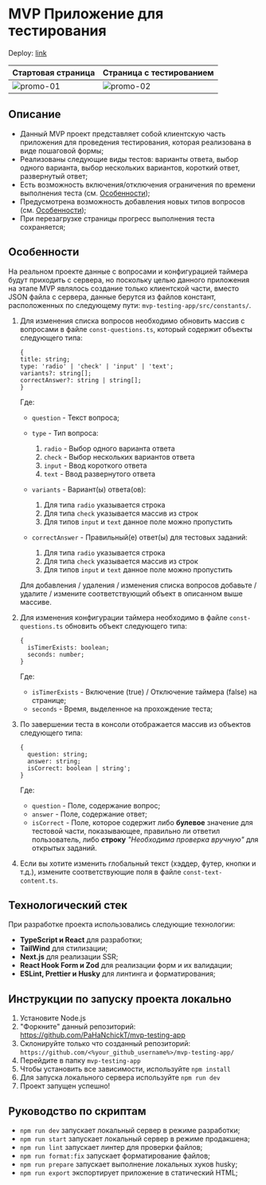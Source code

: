 # MVP Приложение для тестирования

Deploy: [link](https://mvp-testing-app.vercel.app/)

| Стартовая страница                                                                           | Страница с тестированием                                                                     |
| -------------------------------------------------------------------------------------------- | -------------------------------------------------------------------------------------------- |
| ![promo-01](https://github.com/user-attachments/assets/b85a599e-0ed5-4d81-b5d4-22f496419824) | ![promo-02](https://github.com/user-attachments/assets/fa5127fe-e56a-49ed-93c1-c58fbd5dddf8) |

## Описание

- Данный MVP проект представляет собой клиентскую часть приложения для проведения тестирования, которая реализована в виде пошаговой формы;
- Реализованы следующие виды тестов: варианты ответа, выбор одного варианта, выбор нескольких вариантов, короткий ответ, развернутый ответ;
- Есть возможность включения/отключения ограничения по времени выполнения теста (см. [Особенности](#Особенности));
- Предусмотрена возможность добавления новых типов вопросов (см. [Особенности](#Особенности));
- При перезагрузке страницы прогресс выполнения теста сохраняется;

## Особенности

На реальном проекте данные с вопросами и конфигурацией таймера будут приходить с сервера, но поскольку целью данного приложения на этапе MVP являлось создание только клиентской части, вместо JSON файла с сервера, данные берутся из файлов констант, расположенных по следующему пути: `mvp-testing-app/src/constants/`.

1. Для изменения списка вопросов необходимо обновить массив с вопросами в файле `const-questions.ts`, который содержит объекты следующего типа:

   ```
   {
   title: string;
   type: 'radio' | 'check' | 'input' | 'text';
   variants?: string[];
   correctAnswer?: string | string[];
   }
   ```

   Где:

   - `question` - Текст вопроса;
   - `type` - Тип вопроса:

     1. `radio` - Выбор одного варианта ответа
     2. `check` - Выбор нескольких вариантов ответа
     3. `input` - Ввод короткого ответа
     4. `text` - Ввод развернутого ответа

   - `variants` - Вариант(ы) ответа(ов):

     1. Для типа `radio` указывается строка
     2. Для типа `check` указывается массив из строк
     3. Для типов `input` и `text` данное поле можно пропустить

   - `correctAnswer` - Правильный(е) ответ(ы) для тестовых заданий:

     1. Для типа `radio` указывается строка
     2. Для типа `check` указывается массив из строк
     3. Для типов `input` и `text` данное поле можно пропустить

   Для добавления / удаления / изменения списка вопросов добавьте / удалите / измените соответствующий объект в описанном выше массиве.

2. Для изменения конфигурации таймера необходимо в файле `const-questions.ts` обновить объект следующего типа:

   ```
   {
     isTimerExists: boolean;
     seconds: number;
   }
   ```

   Где:

   - `isTimerExists` - Включение (true) / Отключение таймера (false) на странице;
   - `seconds` - Время, выделенное на прохождение теста;

3. По завершении теста в консоли отображается массив из объектов следующего типа:

   ```
   {
     question: string;
     answer: string;
     isCorrect: boolean | string';
   }
   ```

   Где:

   - `question` - Поле, содержание вопрос;
   - `answer` - Поле, содержание ответ;
   - `isCorrect` - Поле, которое содержит либо **булевое** значение для тестовой части, показывающее, правильно ли ответил пользователь, либо **строку** _"Необходима проверка вручную"_ для открытых заданий.

4. Если вы хотите изменить глобальный текст (хэддер, футер, кнопки и т.д.), измените соответствующие поля в файле `const-text-content.ts`.

## Технологический стек

При разработке проекта использовались следующие технологии:

- **TypeScript и React** для разработки;
- **TailWind** для стилизации;
- **Next.js** для реализации SSR;
- **React Hook Form и Zod** для реализации форм и их валидации;
- **ESLint, Prettier и Husky** для линтинга и форматирования;

## Инструкции по запуску проекта локально

1. Установите Node.js
2. "Форкните" данный репозиторий: https://github.com/PaHaNchickT/mvp-testing-app
3. Склонируйте только что созданный репозиторий: `https://github.com/<%your_github_username%>/mvp-testing-app/`
4. Перейдите в папку `mvp-testing-app`
5. Чтобы установить все зависимости, используйте `npm install`
6. Для запуска локального сервера используйте `npm run dev`
7. Проект запущен успешно!

## Руководство по скриптам

- `npm run dev` запускает локальный сервер в режиме разработки;
- `npm run start` запускает локальный сервер в режиме продакшена;
- `npm run lint` запускает линтер для проверки файлов;
- `npm run format:fix` запускает форматирование файлов;
- `npm run prepare` запускает выполнение локальных хуков husky;
- `npm run export` экспортирует приложение в статический HTML;
